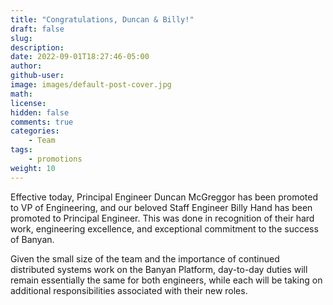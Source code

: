```yaml
---
title: "Congratulations, Duncan & Billy!"
draft: false
slug:
description:
date: 2022-09-01T18:27:46-05:00
author:
github-user:
image: images/default-post-cover.jpg
math:
license:
hidden: false
comments: true
categories:
    - Team
tags:
    - promotions
weight: 10
---
```

Effective today, Principal Engineer Duncan McGreggor has been promoted to VP of Engineering, and our beloved Staff Engineer Billy Hand has been promoted to Principal Engineer. This was done in recognition of their hard work, engineering excellence, and exceptional commitment to the success of Banyan.

Given the small size of the team and the importance of continued distributed systems work on the Banyan Platform, day-to-day duties will remain essentially the same for both engineers, while each will be taking on additional responsibilities associated with their new roles.
